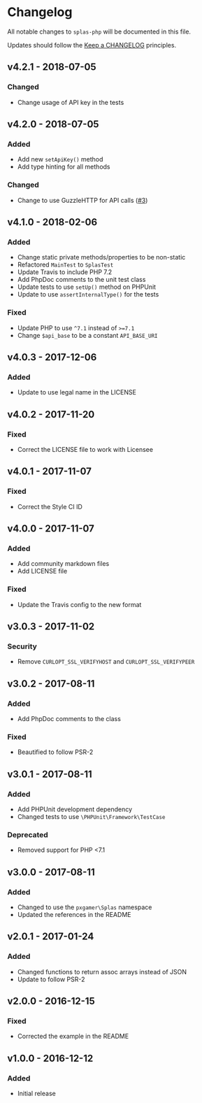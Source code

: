 # Changelog

All notable changes to `splas-php` will be documented in this file.

Updates should follow the [Keep a CHANGELOG](http://keepachangelog.com) principles.

## v4.2.1 - 2018-07-05

### Changed
- Change usage of API key in the tests

## v4.2.0 - 2018-07-05

### Added
- Add new `setApiKey()` method
- Add type hinting for all methods

### Changed
- Change to use GuzzleHTTP for API calls ([#3](https://github.com/pxgamer/splas-php/pull/3))

## v4.1.0 - 2018-02-06

### Added
- Change static private methods/properties to be non-static
- Refactored `MainTest` to `SplasTest`
- Update Travis to include PHP 7.2
- Add PhpDoc comments to the unit test class
- Update tests to use `setUp()` method on PHPUnit
- Update to use `assertInternalType()` for the tests

### Fixed
- Update PHP to use `^7.1` instead of `>=7.1`
- Change `$api_base` to be a constant `API_BASE_URI`

## v4.0.3 - 2017-12-06

### Added
- Update to use legal name in the LICENSE

## v4.0.2 - 2017-11-20

### Fixed
- Correct the LICENSE file to work with Licensee

## v4.0.1 - 2017-11-07

### Fixed
- Correct the Style CI ID

## v4.0.0 - 2017-11-07

### Added
- Add community markdown files
- Add LICENSE file

### Fixed
- Update the Travis config to the new format

## v3.0.3 - 2017-11-02

### Security
- Remove `CURLOPT_SSL_VERIFYHOST` and `CURLOPT_SSL_VERIFYPEER`

## v3.0.2 - 2017-08-11

### Added
- Add PhpDoc comments to the class

### Fixed
- Beautified to follow PSR-2

## v3.0.1 - 2017-08-11

### Added
- Add PHPUnit development dependency
- Changed tests to use `\PHPUnit\Framework\TestCase`

### Deprecated
- Removed support for PHP <7.1

## v3.0.0 - 2017-08-11

### Added
- Changed to use the `pxgamer\Splas` namespace
- Updated the references in the README

## v2.0.1 - 2017-01-24

### Added
- Changed functions to return assoc arrays instead of JSON
- Update to follow PSR-2

## v2.0.0 - 2016-12-15

### Fixed
- Corrected the example in the README

## v1.0.0 - 2016-12-12

### Added
- Initial release
